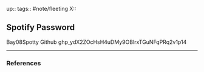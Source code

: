 up::
tags:: #note/fleeting 
X:: 

## Spotify Password

Bay08Spotty
Github 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

---

### References
